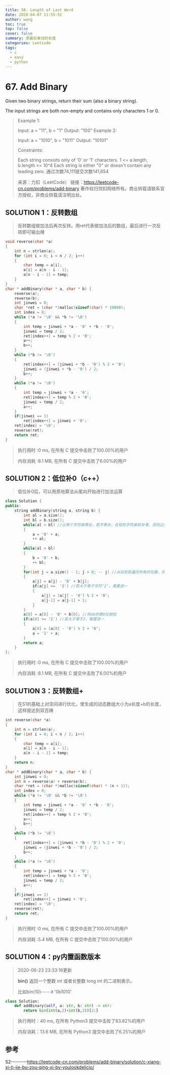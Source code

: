 ```yaml
---
title: 58. Length of Last Word
date: 2020-04-07 11:55:52
author: wang
toc: true
top: false
cover: false
summary: 求最后单词的长度
categories: Leetcode
tags:
  - c
  - easy
  - python
---
```


# 67. Add Binary

Given two binary strings, return their sum (also a binary string).

The input strings are both non-empty and contains only characters 1 or 0.




> Example 1:
>
> Input: a = "11", b = "1"
> Output: "100"
> Example 2:
>
> Input: a = "1010", b = "1011"
> Output: "10101"
>
>
> Constraints:
>
> Each string consists only of '0' or '1' characters.
> 1 <= a.length, b.length <= 10^4
> Each string is either "0" or doesn't contain any leading zero.
> 通过次数74,111提交次数141,654
>
> 来源：力扣（LeetCode）
> 链接：https://leetcode-cn.com/problems/add-binary
> 著作权归领扣网络所有。商业转载请联系官方授权，非商业转载请注明出处。



## SOLUTION 1：反转数组

> 反转数组做加法后再次反转。用ret代表做加法后的数组，最后进行一次反转即可输出辣

```c
void reverse(char *a)
{
	int n = strlen(a);
	for (int i = 0; i < n / 2; i++)
	{
		char temp = a[i];
		a[i] = a[n - i - 1];
		a[n - i - 1] = temp;
	}
}
char * addBinary(char * a, char * b) {
	reverse(a);
	reverse(b);
	int jinwei = 0;
	char *ret = (char *)malloc(sizeof(char) * 10000);
    int index = 0;
	while (*a != '\0' && *b != '\0')
	{
		int temp = jinwei + *a - '0' + *b - '0';
		jinwei = temp / 2;
        ret[index++] = temp % 2 + '0';
		a++;
		b++;
	}
	while (*b != '\0')
	{
		ret[index++] = (jinwei + *b - '0') % 2 + '0';
		jinwei = (jinwei + *b - '0') / 2;
		b++;
	}
	while (*a != '\0')
	{
		int temp = jinwei + *a - '0';
		ret[index++] = temp % 2 + '0';
		jinwei = temp / 2;
		a++;
	}
    if(jinwei == 1)
        ret[index++] = jinwei + '0';
    ret[index] = '\0';
	reverse(ret);
	return ret;
}
```

> 执行用时 :0 ms, 在所有 C 提交中击败了100.00%的用户
>
> 内存消耗 :8.1 MB, 在所有 C 提交中击败了6.00%的用户

## SOLUTION 2：低位补0（c++）

> 低位补0后，可以用原地算法从尾向开始进行加法运算

```c++
class Solution {
public:
    string addBinary(string a, string b) {
        int al = a.size();
        int bl = b.size();
        while(al < bl) //让两个字符串等长，若不等长，在短的字符串前补零，否则之后的操作会超出索引
        {
            a = '0' + a;
            ++ al;
        }
        while(al > bl)
        {
            b = '0' + b;
            ++ bl;
        }
        for(int j = a.size() - 1; j > 0; -- j) //从后到前遍历所有的位数，同位相加
        {
            a[j] = a[j] - '0' + b[j];
            if(a[j] >=  '2') //若大于等于字符‘2’，需要进一
            {
                a[j] = (a[j] - '0') % 2 + '0';
                a[j-1] = a[j-1] + 1;
            }
        }
        a[0] = a[0] - '0' + b[0]; //将ab的第0位相加
        if(a[0] >= '2') //若大于等于2，需要进一
        {
            a[0] = (a[0] - '0') % 2 + '0';
            a = '1' + a;
        }
        return a;
    }
};

```

> 执行用时 :0 ms, 在所有 C 提交中击败了100.00%的用户
>
> 内存消耗 :8.1 MB, 在所有 C 提交中击败了6.00%的用户

## SOLUTION 3：反转数组+

> 在S1的基础上对空间进行优化，使生成的动态数组大小为a长度+b的长度，这样就达到双百辣

```c
int reverse(char *a)
{
	int n = strlen(a);
	for (int i = 0; i < n / 2; i++)
	{
		char temp = a[i];
		a[i] = a[n - i - 1];
		a[n - i - 1] = temp;
	}
    return n;
}
char * addBinary(char * a, char * b) {
	int jinwei = 0;
    int n = reverse(a) + reverse(b);
	char *ret = (char *)malloc(sizeof(char) * (n + 1));
    int index = 0;
	while (*a != '\0' && *b != '\0')
	{
		int temp = jinwei + *a - '0' + *b - '0';
		jinwei = temp / 2;
        ret[index++] = temp % 2 + '0';
		a++;
		b++;
	}
	while (*b != '\0')
	{
		ret[index++] = (jinwei + *b - '0') % 2 + '0';
		jinwei = (jinwei + *b - '0') / 2;
		b++;
	}
	while (*a != '\0')
	{
		int temp = jinwei + *a - '0';
		ret[index++] = temp % 2 + '0';
		jinwei = temp / 2;
		a++;
	}
    if(jinwei == 1)
        ret[index++] = jinwei + '0';
    ret[index] = '\0';
	reverse(ret);
	return ret;
}
```

> 执行用时 :0 ms, 在所有 C 提交中击败了100.00%的用户
>
> 内存消耗 :5.4 MB, 在所有 C 提交中击败了100.00%的用户

## 

## SOLUTION 4：py内置函数版本

> 2020-06-23 23:33:16更新
>
> **bin()** 返回一个整数 int 或者长整数 long int 的二进制表示。
>
> 比如bin(10)-----》 '0b1010'

```python
class Solution:
    def addBinary(self, a: str, b: str) -> str:
        return bin(int(a,2)+int(b,2))[2:]
```

> 执行用时：40 ms, 在所有 Python3 提交中击败了83.82%的用户
>
> 内存消耗：13.6 MB, 在所有 Python3 提交中击败了6.25%的用户



## 参考

S2--------https://leetcode-cn.com/problems/add-binary/solution/c-xiang-xi-ti-jie-bu-zou-qing-xi-by-youlookdelicio/